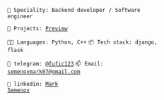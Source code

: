 <code>👾 Speciality: Backend developer / Software engineer</code><br>

<code>🧻 Projects: [Preview](https://github.com/fufic123/projects-preview)</code>

<code>🧑‍💻 Languages: Python, C++</code>
<code>📦 Tech stack: django, flask</code>

<code>💬 telegram: [@fufic123](https://telegram.me/fufic123)</code>
<code>📫 Email: [semenovmark07@gmail.com](mailto:semenovmark07@gmail.com)</code><br>

<code>🔵 linkedin: [Mark Semenov](https://www.linkedin.com/in/mark-semenov-532892237/) </code>

